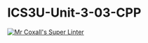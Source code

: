 # ICS3U-Unit-3-03-CPP

[![Mr Coxall's Super Linter](https://github.com/venika-sem/ICS3U-Unit3-03-CPP/workflows/Mr%20Coxall's%20Super%20Linter/badge.svg)](https://github.com/venika-sem/ICS3U-Unit3-03-CPP/actions/)
